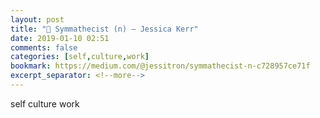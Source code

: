 ```yaml
---
layout: post
title: "🔖 Symmathecist (n) – Jessica Kerr"
date: 2019-01-10 02:51
comments: false
categories: [self,culture,work]
bookmark: https://medium.com/@jessitron/symmathecist-n-c728957ce71f
excerpt_separator: <!--more-->
---
```

self culture work<!--more-->
